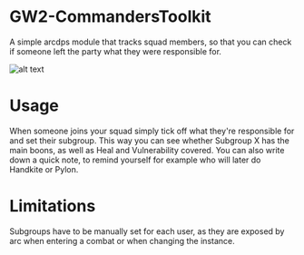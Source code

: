 # GW2-CommandersToolkit
A simple arcdps module that tracks squad members, so that you can check if someone left the party what they were responsible for.

![alt text](https://i.imgur.com/dqEmEae.png)

# Usage
When someone joins your squad simply tick off what they're responsible for and set their subgroup.
This way you can see whether Subgroup X has the main boons, as well as Heal and Vulnerability covered.
You can also write down a quick note, to remind yourself for example who will later do Handkite or Pylon.

# Limitations
Subgroups have to be manually set for each user, as they are exposed by arc when entering a combat or when changing the instance.
